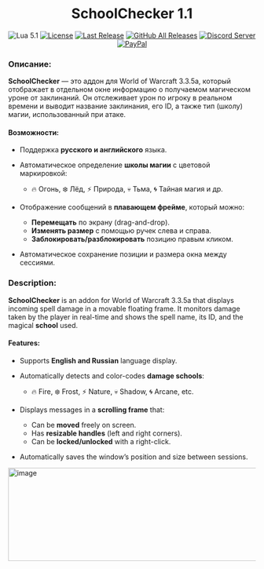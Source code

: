 <!-- markdownlint-disable MD004 MD033 -->
<div align="center">

# SchoolChecker 1.1

![Lua 5.1](https://img.shields.io/badge/Lua-5.1-2C2D72?style=flat-square&logo=lua&logoColor=white)
[![License](https://img.shields.io/github/license/darhanger/SchoolChecker?style=flat-square)](https://github.com/darhanger/SchoolChecker/releases) 
[![Last Release](https://img.shields.io/github/v/release/darhanger/SchoolChecker?style=flat-square)](https://github.com/darhanger/SchoolChecker)
[![GitHub All Releases](https://img.shields.io/github/downloads/darhanger/SchoolChecker/total?style=flat-square)](https://github.com/darhanger/SchoolChecker/releases)
[![Discord Server](https://img.shields.io/badge/Discord-7289DA?style=flat-square&logo=discord&logoColor=white)](https://discord.gg/ZKFkvrzaU4)
[![PayPal](https://img.shields.io/badge/PayPal-00457C?style=flat-square&logo=paypal&logoColor=white)](https://www.paypal.com/donate/?hosted_button_id=WMPGGC32C7U7U)

</div>

### **Описание:**

**SchoolChecker** — это аддон для World of Warcraft 3.3.5a, который отображает в отдельном окне информацию о получаемом магическом уроне от заклинаний. Он отслеживает урон по игроку в реальном времени и выводит название заклинания, его ID, а также тип (школу) магии, использованный при атаке.

#### Возможности:

* Поддержка **русского и английского** языка.
* Автоматическое определение **школы магии** с цветовой маркировкой:

  * 🔥 Огонь, ❄️ Лёд, ⚡ Природа, 💀 Тьма, 🌀 Тайная магия и др.
* Отображение сообщений в **плавающем фрейме**, который можно:

  * **Перемещать** по экрану (drag-and-drop).
  * **Изменять размер** с помощью ручек слева и справа.
  * **Заблокировать/разблокировать** позицию правым кликом.
* Автоматическое сохранение позиции и размера окна между сессиями.


### **Description:**

**SchoolChecker** is an addon for World of Warcraft 3.3.5a that displays incoming spell damage in a movable floating frame. It monitors damage taken by the player in real-time and shows the spell name, its ID, and the magical **school** used.

#### Features:

* Supports **English and Russian** language display.
* Automatically detects and color-codes **damage schools**:

  * 🔥 Fire, ❄️ Frost, ⚡ Nature, 💀 Shadow, 🌀 Arcane, etc.
* Displays messages in a **scrolling frame** that:

  * Can be **moved** freely on screen.
  * Has **resizable handles** (left and right corners).
  * Can be **locked/unlocked** with a right-click.
* Automatically saves the window’s position and size between sessions.

<img width="600" height="190" alt="image" src="https://github.com/user-attachments/assets/2fe0e143-31a9-4cf2-b98e-001e25138b20" />
